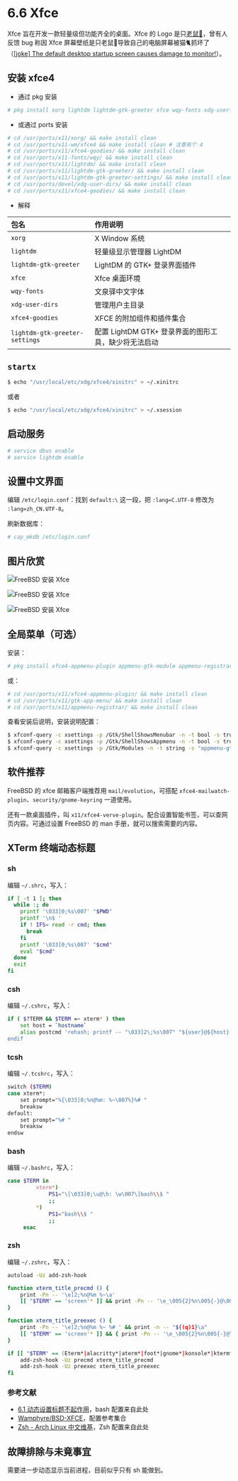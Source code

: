 # 6.6 Xfce

Xfce 旨在开发一款轻量级但功能齐全的桌面。Xfce 的 Logo 是只[老鼠🐀](https://docs.xfce.org/faq#what_does_it_mean)，曾有人反馈 bug 称因 Xfce 屏幕壁纸是只老鼠🐀导致自己的电脑屏幕被猫🐈抓坏了（[\[joke\] The default desktop startup screen causes damage to monitor!](https://bugzilla.xfce.org/show_bug.cgi?id=12117)）。

## 安装 xfce4

- 通过 pkg 安装

```sh
# pkg install xorg lightdm lightdm-gtk-greeter xfce wqy-fonts xdg-user-dirs xfce4-goodies lightdm-gtk-greeter-settings
```

- 或通过 ports 安装

```sh
# cd /usr/ports/x11/xorg/ && make install clean
# cd /usr/ports/x11-wm/xfce4 && make install clean # 注意有个 4
# cd /usr/ports/x11/xfce4-goodies/ && make install clean
# cd /usr/ports/x11-fonts/wqy/ && make install clean
# cd /usr/ports/x11/lightdm/ && make install clean
# cd /usr/ports/x11/lightdm-gtk-greeter/ && make install clean
# cd /usr/ports/x11/lightdm-gtk-greeter-settings/ && make install clean
# cd /usr/ports/devel/xdg-user-dirs/ && make install clean 
# cd /usr/ports/x11/xfce4-goodies/ && make install clean
```

- 解释

| 包名                          | 作用说明                               |
|:-------------------------------|:------------------------------------|
| `xorg`                        |  X Window 系统|
| `lightdm`                     | 轻量级显示管理器 LightDM |
| `lightdm-gtk-greeter`         | LightDM 的 GTK+ 登录界面插件|
| `xfce`                        | Xfce 桌面环境 |
| `wqy-fonts`                   | 文泉驿中文字体|
| `xdg-user-dirs`               | 管理用户主目录 |
| `xfce4-goodies`               | XFCE 的附加组件和插件集合 |
| `lightdm-gtk-greeter-settings`| 配置 LightDM GTK+ 登录界面的图形工具，缺少将无法启动 |


## `startx`

```sh
$ echo "/usr/local/etc/xdg/xfce4/xinitrc" > ~/.xinitrc
```

或者

```sh
$ echo "/usr/local/etc/xdg/xfce4/xinitrc" > ~/.xsession
```


## 启动服务

```sh
# service dbus enable
# service lightdm enable
```

## 设置中文界面

编辑 `/etc/login.conf`：找到 `default:\` 这一段，把 `:lang=C.UTF-8` 修改为 `:lang=zh_CN.UTF-8`。

刷新数据库：

```sh
# cap_mkdb /etc/login.conf
```

## 图片欣赏

![FreeBSD 安装 Xfce](../.gitbook/assets/xfce1.png)

![FreeBSD 安装 Xfce](../.gitbook/assets/xfce2.png)

![FreeBSD 安装 Xfce](../.gitbook/assets/xfce3.png)

## 全局菜单（可选）

安装：

```sh
# pkg install xfce4-appmenu-plugin appmenu-gtk-module appmenu-registrar
```

或：

```sh
# cd /usr/ports/x11/xfce4-appmenu-plugin/ && make install clean
# cd /usr/ports/x11/gtk-app-menu/ && make install clean
# cd /usr/ports/x11/appmenu-registrar/ && make install clean
```

查看安装后说明，安装说明配置：

```sh
$ xfconf-query -c xsettings -p /Gtk/ShellShowsMenubar -n -t bool -s true
$ xfconf-query -c xsettings -p /Gtk/ShellShowsAppmenu -n -t bool -s true
$ xfconf-query -c xsettings -p /Gtk/Modules -n -t string -s "appmenu-gtk-module"
```

## 软件推荐

FreeBSD 的 xfce 邮箱客户端推荐用 `mail/evolution`，可搭配 `xfce4-mailwatch-plugin`、`security/gnome-keyring` 一道使用。

还有一款桌面插件，叫 `x11/xfce4-verve-plugin`。配合设置智能书签，可以查网页内容。可通过设置 FreeBSD 的 man 手册，就可以搜索需要的内容。


## XTerm 终端动态标题

### sh

编辑 `~/.shrc`，写入：

```sh
if [ -t 1 ]; then       
  while :; do
    printf '\033]0;%s\007' "$PWD"   
    printf '\n$ '
    if ! IFS= read -r cmd; then
      break
    fi
    printf '\033]0;%s\007' "$cmd"
    eval "$cmd"
  done
  exit
fi
```

### csh

编辑 `~/.cshrc`，写入：

```sh
if ( $?TERM && $TERM =~ xterm* ) then
    set host = `hostname`      
    alias postcmd 'rehash; printf -- "\033]2\;%s\007" "${user}@${host}: ${cwd}"
endif
```

### tcsh

编辑 `~/.tcshrc`，写入：

```sh
switch ($TERM)
case xterm*:
    set prompt="%{\033]0;%n@%m: %~\007%}%# "
    breaksw
default:
    set prompt="%# "
    breaksw
endsw 
```

### bash

编辑 `~/.bashrc`，写入：

```sh
case $TERM in
         xterm*)
             PS1="\[\033]0;\u@\h: \w\007\]bash\\$ "
             ;;
         *)
             PS1="bash\\$ "
             ;;
     esac
```

### zsh

编辑 `~/.zshrc`，写入：

```sh
autoload -Uz add-zsh-hook

function xterm_title_precmd () {
	print -Pn -- '\e]2;%n@%m %~\a'
	[[ "$TERM" == 'screen'* ]] && print -Pn -- '\e_\005{2}%n\005{-}@\005{5}%m\005{-} \005{+b 4}%~\005{-}\e\\'
}

function xterm_title_preexec () {
	print -Pn -- '\e]2;%n@%m %~ %# ' && print -n -- "${(q)1}\a"
	[[ "$TERM" == 'screen'* ]] && { print -Pn -- '\e_\005{2}%n\005{-}@\005{5}%m\005{-} \005{+b 4}%~\005{-} %# ' && print -n -- "${(q)1}\e\\"; }
}

if [[ "$TERM" == (Eterm*|alacritty*|aterm*|foot*|gnome*|konsole*|kterm*|putty*|rxvt*|screen*|wezterm*|tmux*|xterm*) ]]; then
	add-zsh-hook -Uz precmd xterm_title_precmd
	add-zsh-hook -Uz preexec xterm_title_preexec
fi
```

### 参考文献

- [6.1 动态设置标题不起作用](https://docs.oracle.com/cd/E19683-01/817-1951/6mhl8aiii/index.html)，bash 配置来自此处
- [Wamphyre/BSD-XFCE](https://github.com/Wamphyre/BSD-XFCE)，配置参考集合
- [Zsh - Arch Linux 中文维基](https://wiki.archlinuxcn.org/wiki/Zsh)，Zsh 配置来自此处

## 故障排除与未竟事宜

需要进一步动态显示当前进程，目前似乎只有 sh 能做到。


